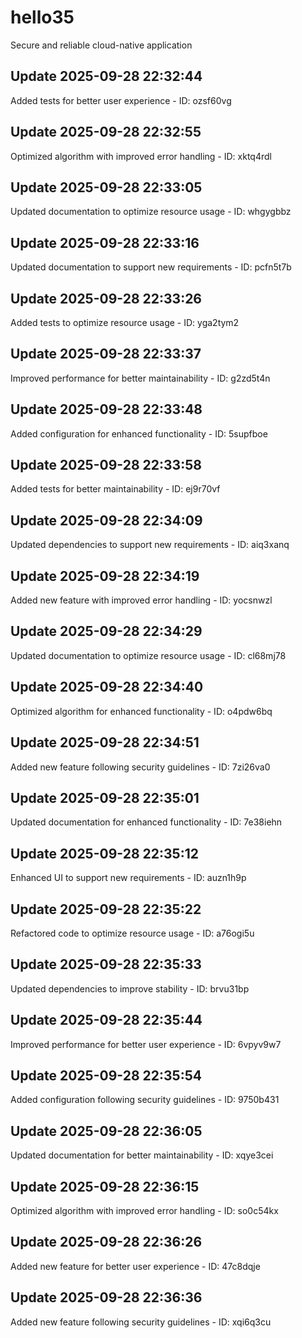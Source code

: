 # hello35
Secure and reliable cloud-native application

## Update 2025-09-28 22:32:44
Added tests for better user experience - ID: ozsf60vg


## Update 2025-09-28 22:32:55
Optimized algorithm with improved error handling - ID: xktq4rdl


## Update 2025-09-28 22:33:05
Updated documentation to optimize resource usage - ID: whgygbbz


## Update 2025-09-28 22:33:16
Updated documentation to support new requirements - ID: pcfn5t7b


## Update 2025-09-28 22:33:26
Added tests to optimize resource usage - ID: yga2tym2


## Update 2025-09-28 22:33:37
Improved performance for better maintainability - ID: g2zd5t4n


## Update 2025-09-28 22:33:48
Added configuration for enhanced functionality - ID: 5supfboe


## Update 2025-09-28 22:33:58
Added tests for better maintainability - ID: ej9r70vf


## Update 2025-09-28 22:34:09
Updated dependencies to support new requirements - ID: aiq3xanq


## Update 2025-09-28 22:34:19
Added new feature with improved error handling - ID: yocsnwzl


## Update 2025-09-28 22:34:29
Updated documentation to optimize resource usage - ID: cl68mj78


## Update 2025-09-28 22:34:40
Optimized algorithm for enhanced functionality - ID: o4pdw6bq


## Update 2025-09-28 22:34:51
Added new feature following security guidelines - ID: 7zi26va0


## Update 2025-09-28 22:35:01
Updated documentation for enhanced functionality - ID: 7e38iehn


## Update 2025-09-28 22:35:12
Enhanced UI to support new requirements - ID: auzn1h9p


## Update 2025-09-28 22:35:22
Refactored code to optimize resource usage - ID: a76ogi5u


## Update 2025-09-28 22:35:33
Updated dependencies to improve stability - ID: brvu31bp


## Update 2025-09-28 22:35:44
Improved performance for better user experience - ID: 6vpyv9w7


## Update 2025-09-28 22:35:54
Added configuration following security guidelines - ID: 9750b431


## Update 2025-09-28 22:36:05
Updated documentation for better maintainability - ID: xqye3cei


## Update 2025-09-28 22:36:15
Optimized algorithm with improved error handling - ID: so0c54kx


## Update 2025-09-28 22:36:26
Added new feature for better user experience - ID: 47c8dqje


## Update 2025-09-28 22:36:36
Added new feature following security guidelines - ID: xqi6q3cu

